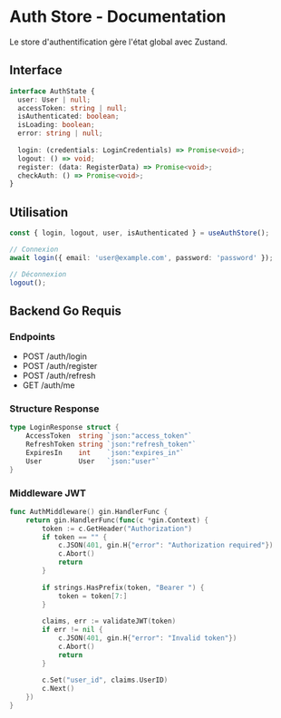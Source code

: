 # Auth Store - Documentation

Le store d'authentification gère l'état global avec Zustand.

## Interface

```typescript
interface AuthState {
  user: User | null;
  accessToken: string | null;
  isAuthenticated: boolean;
  isLoading: boolean;
  error: string | null;
  
  login: (credentials: LoginCredentials) => Promise<void>;
  logout: () => void;
  register: (data: RegisterData) => Promise<void>;
  checkAuth: () => Promise<void>;
}
```

## Utilisation

```typescript
const { login, logout, user, isAuthenticated } = useAuthStore();

// Connexion
await login({ email: 'user@example.com', password: 'password' });

// Déconnexion
logout();
```

## Backend Go Requis

### Endpoints
- POST /auth/login
- POST /auth/register  
- POST /auth/refresh
- GET /auth/me

### Structure Response

```go
type LoginResponse struct {
    AccessToken  string `json:"access_token"`
    RefreshToken string `json:"refresh_token"`
    ExpiresIn    int    `json:"expires_in"`
    User         User   `json:"user"`
}
```

### Middleware JWT

```go
func AuthMiddleware() gin.HandlerFunc {
    return gin.HandlerFunc(func(c *gin.Context) {
        token := c.GetHeader("Authorization")
        if token == "" {
            c.JSON(401, gin.H{"error": "Authorization required"})
            c.Abort()
            return
        }
        
        if strings.HasPrefix(token, "Bearer ") {
            token = token[7:]
        }
        
        claims, err := validateJWT(token)
        if err != nil {
            c.JSON(401, gin.H{"error": "Invalid token"})
            c.Abort()
            return
        }
        
        c.Set("user_id", claims.UserID)
        c.Next()
    })
}
```

